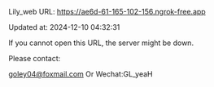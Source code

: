 Lily_web URL: https://ae6d-61-165-102-156.ngrok-free.app

Updated at: 2024-12-10 04:32:31

If you cannot open this URL, the server might be down.

Please contact: 

goley04@foxmail.com Or Wechat:GL_yeaH